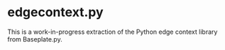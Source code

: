 # edgecontext.py

This is a work-in-progress extraction of the Python edge context library from
Baseplate.py.
